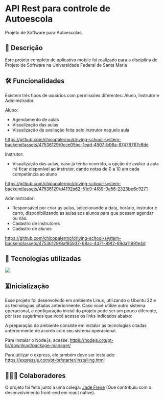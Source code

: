 # API Rest para controle de Autoescola
Projeto de Software para Autoescolas.

## 📖 Descrição
Este projeto completo de aplicativo mobile foi realizado para a disciplina de Projeto de Software na Universidade Federal de Santa Maria

## 🛠️ Funcionalidades
Existem três tipos de usuários com permissões diferentes: Aluno, Instrutor e Administrador.

Aluno: 
- Agendamento de aulas
- Visualização das aulas
- Visualização da avaliação feita pelo instrutor naquela aula
  
https://github.com/chicopalermo/driving-school-system-backend/assets/47536129/0cce05bc-1ead-4507-b06a-87478767c6de

Instrutor: 
- Visualização das aulas, caso já tenha ocorrido, a opção de avaliar a aula irá ficar disponível ao instrutor, dando notas de 0 a 10 em cada competência ao aluno
  
https://github.com/chicopalermo/driving-school-system-backend/assets/47536129/d4192b62-51e9-4f89-9a56-2323be6c9271

Administrador: 
- Responsável por criar as aulas, selecionando a data, horário, instrutor e carro, disponibilizando as aulas aos alunos para que possam agendar ou não.
- Cadastro de instrutores
- Cadastro de alunos
  
https://github.com/chicopalermo/driving-school-system-backend/assets/47536129/9af85937-68ac-4d71-89f2-69da11991e4d

## 📡 Tecnologias utilizadas
<p align="left"> <a href="https://github.com/chicopalermo"><img src="https://skillicons.dev/icons?i=express,nodejs,js,postgres"> </a> </p>

## ⏳Inicialização
Esse projeto foi desenvolvido em ambiente Linux, utilizando o Ubuntu 22 e as tecnologias citadas anteriormente. Caso você utilize outro sistema operacional, a configuração inicial do projeto pode ser um pouco diferente, por isso sugerimos que você acesse os links indicados abaixo:

A preparação do ambiente consiste em instalar as tecnologias citadas anteriormente de acordo com seu sistema operacional.

Para instalar o Node.js, acesse: https://nodejs.org/pt-br/download/package-manager/

Para utilizar o express, ele também deve ser instalado: https://expressjs.com/pt-br/starter/installing.html

## 🤵🤵‍♀️ Colaboradores
O projeto foi feito junto a uma colega: <a href="https://github.com/Aela-ui">Jade Freire</a> (Que contribuiu com o desenvolvimento front-end em react native).

